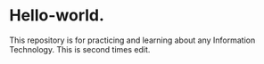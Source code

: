 # Hello-world.
This repository is for practicing and learning about any Information Technology.
This is second times edit.
